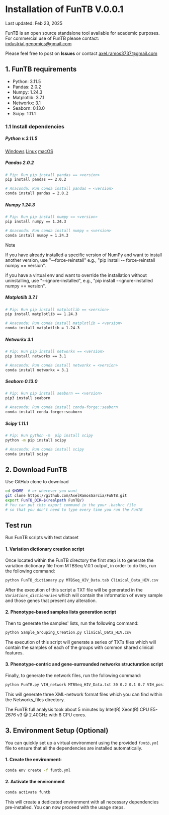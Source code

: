 # Installation of FunTB V.0.0.1

Last updated: Feb 23, 2025

FunTB is an open source standalone tool available for academic purposes. For commercial use of FunTB please contact: industrial.genomics@gmail.com

Please feel free to post on **Issues** or contact axel.ramos3737@gmail.com

## 1. FunTB requirements

 * Python: 3.11.5
 * Pandas: 2.0.2
 * Numpy: 1.24.3
 * Matplotlib: 3.7.1
 * Networkx: 3.1
 * Seaborn: 0.13.0
 * Scipy: 1.11.1

### 1.1 Install dependencies

##### Python v.3.11.5

[Windows](https://www.python.org/ftp/python/3.11.5/python-3.11.5-amd64.exe)
[Linux](https://www.python.org/ftp/python/3.11.5/Python-3.11.5.tgz)
[macOS](https://www.python.org/ftp/python/3.11.5/python-3.11.5-macos11.pkg)

##### Pandas 2.0.2
```bash
# Pip: Run pip install pandas == <version>
pip install pandas == 2.0.2
```
```bash
# Anaconda: Run conda install pandas = <version>
conda install pandas = 2.0.2
```
##### Numpy 1.24.3
```bash 
# Pip: Run pip install numpy == <version>
pip install numpy == 1.24.3
```
```bash
# Anaconda: Run conda install numpy = <version>
conda install numpy = 1.24.3
```

> [!Note]
> If you have already installed a specific version of NumPy and want to install another version, use "--force-reinstall" e.g., "pip install -- force-reinstall numpy == version".
> 
> if you have a virtual env and want to override the installation without uninstalling, use "--ignore-installed", e.g., "pip install --ignore-installed numpy == version".

##### Matplotlib 3.7.1
```bash 
# Pip: Run pip install matplotlib == <version>
pip install matplotlib == 1.24.3
```
```bash
# Anaconda: Run conda install matplotlib = <version>
conda install matplotlib = 1.24.3
```
##### Networkx 3.1
```bash 
# Pip: Run pip install networkx == <version>
pip install networkx == 3.1
```
```bash
# Anaconda: Run conda install networkx = <version>
conda install networkx = 3.1
```
##### Seaborn 0.13.0
```bash 
# Pip: Run pip install seaborn == <version>
pip3 install seaborn
```
```bash
# Anaconda: Run conda install conda-forge::seaborn
conda install conda-forge::seaborn
```
##### Scipy 1.11.1
```bash 
# Pip: Run python -m  pip install scipy
python -m pip install scipy
```
```bash
# Anaconda: Run conda install scipy
conda install scipy
```
## 2. Download FunTB

Use GitHub clone to download

```bash
cd $HOME  # or wherever you want
git clone https://github.com/AxelRamosGarcia/FuNTB.git
export FunTB_DIR=$(realpath FunTB/)
# You can put this export command in the your .bashrc file
# so that you don't need to type every time you run the FunTB
```

## Test run

Run FunTB scripts with test dataset

#### 1. Variation dictionary creation script

Once located within the FunTB directory the first step is to generate the variation dictionary file from MTBSeq V.0.1 output, in order to do this, run the following command:
```bash
python FunTB_dictionary.py MTBSeq_HIV_Data.tab Clinical_Data_HIV.csv
```
After the execution of this script a TXT file will be generated in the *`Variations_dictionaries`* which will contain the information of every sample and those genes that present any alteration.

#### 2. Phenotype-based samples lists generation script

Then to generate the samples' lists, run the following command:
```bash
python Sample_Grouping_Creation.py Clinical_Data_HIV.csv
```
The execution of this script will generate a series of TXTs files which will contain the samples of each of the groups with common shared clinical features.

#### 3. Phenotype-centric and gene-surrounded networks structuration script

Finally, to generate the network files, run the following command:
```bash
python FunTB.py VIH_network MTBSeq_HIV_Data.txt 30 0.2 0.1 0.7 VIH_positive_Samples.txt VIH_negative_Samples.txt
```
This will generate three XML-network format files which you can find within the Networks_files directory.

The FunTB full analysis took about 5 minutes by Intel(R) Xeon(R) CPU E5-2676 v3 @ 2.40GHz with 8 CPU cores.

## 3. Environment Setup (Optional)

You can quickly set up a virtual environment using the provided *`funtb.yml`* file to ensure that all the dependencies are installed automatically.


#### 1. Create the environment:
```bash
conda env create -f funtb.yml
```

#### 2. Activate the environment
```bash
conda activate funtb
```

This will create a dedicated environment with all necessary dependencies pre-installed. You can now proceed with the usage steps.
